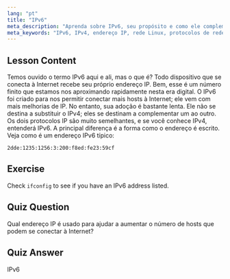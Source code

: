 ```yaml
---
lang: "pt"
title: "IPv6"
meta_description: "Aprenda sobre IPv6, seu propósito e como ele complementa o IPv4. Entenda o endereçamento IPv6 e seu papel na conexão de mais dispositivos à internet."
meta_keywords: "IPv6, IPv4, endereço IP, rede Linux, protocolos de rede, iniciante, tutorial, guia"
---
```


## Lesson Content

Temos ouvido o termo IPv6 aqui e ali, mas o que é? Todo dispositivo que se conecta à Internet recebe seu próprio endereço IP. Bem, esse é um número finito que estamos nos aproximando rapidamente nesta era digital. O IPv6 foi criado para nos permitir conectar mais hosts à Internet; ele vem com mais melhorias de IP. No entanto, sua adoção é bastante lenta. Ele não se destina a substituir o IPv4; eles se destinam a complementar um ao outro. Os dois protocolos IP são muito semelhantes, e se você conhece IPv4, entenderá IPv6. A principal diferença é a forma como o endereço é escrito. Veja como é um endereço IPv6 típico:

```plaintext
2dde:1235:1256:3:200:f8ed:fe23:59cf
```

## Exercise

Check `ifconfig` to see if you have an IPv6 address listed.

## Quiz Question

Qual endereço IP é usado para ajudar a aumentar o número de hosts que podem se conectar à Internet?

## Quiz Answer

IPv6
